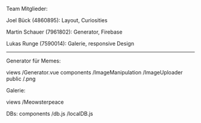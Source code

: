 Team Mitglieder:

Joel Bück (4860895): Layout, Curiosities

Martin Schauer (7961802): Generator, Firebase

Lukas Runge (7590014): Galerie, responsive Design


----------------------------------

Generator für Memes:

views
/Generator.vue
components
/ImageManipulation
/ImageUploader
public
/.png

Galerie:

views
/Meowsterpeace

DBs:
components
/db.js
/localDB.js